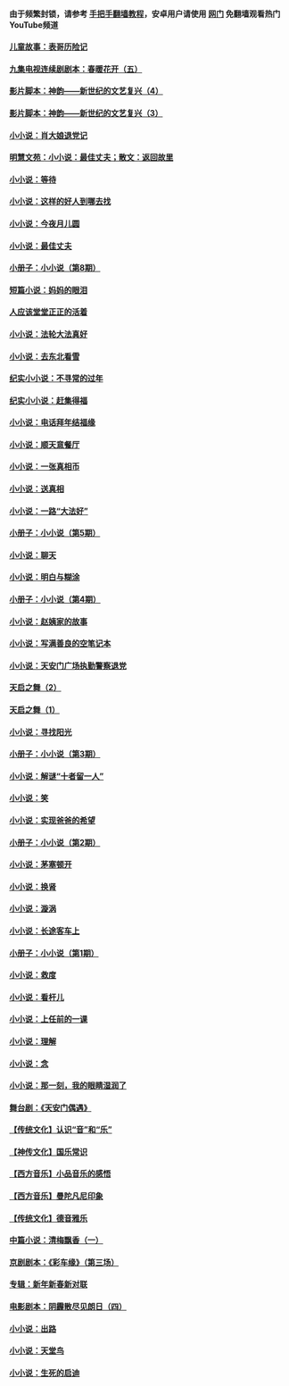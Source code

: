#### 由于频繁封锁，请参考 [手把手翻墙教程](https://github.com/gfw-breaker/guides/wiki/)，安卓用户请使用 [网门](https://github.com/gfw-breaker/nogfw/blob/master/dl.md?t=06261800) 免翻墙观看热门YouTube频道 

#### [儿童故事：表哥历险记](../pages/328/383535.md?t=06261800) 

#### [九集电视连续剧剧本：春暖花开（五）](../pages/328/275919.md?t=06261800) 

#### [影片脚本：神韵——新世纪的文艺复兴（4）](../pages/328/266089.md?t=06261800) 

#### [影片脚本：神韵——新世纪的文艺复兴（3）](../pages/328/266087.md?t=06261800) 

#### [小小说：肖大娘退党记](../pages/328/239807.md?t=06261800) 

#### [明慧文苑：小小说：最佳丈夫；散文：返回故里](../pages/328/3439.md?t=06261800) 

#### [小小说：等待](../pages/328/223927.md?t=06261800) 

#### [小小说：这样的好人到哪去找](../pages/328/209396.md?t=06261800) 

#### [小小说：今夜月儿圆](../pages/328/193588.md?t=06261800) 

#### [小小说：最佳丈夫](../pages/328/190938.md?t=06261800) 

#### [小册子：小小说（第8期）](../pages/328/188202.md?t=06261800) 

#### [短篇小说：妈妈的眼泪](../pages/328/187712.md?t=06261800) 

#### [人应该堂堂正正的活着](../pages/328/182430.md?t=06261800) 

#### [小小说：法轮大法真好](../pages/328/174669.md?t=06261800) 

#### [小小说：去东北看雪](../pages/328/173882.md?t=06261800) 

#### [纪实小小说：不寻常的过年](../pages/328/173187.md?t=06261800) 

#### [纪实小小说：赶集得福](../pages/328/172652.md?t=06261800) 

#### [小小说：电话拜年结福缘](../pages/328/172533.md?t=06261800) 

#### [小小说：顺天意餐厅](../pages/328/170182.md?t=06261800) 

#### [小小说：一张真相币](../pages/328/169410.md?t=06261800) 

#### [小小说：送真相](../pages/328/166713.md?t=06261800) 

#### [小小说：一路“大法好”](../pages/328/162016.md?t=06261800) 

#### [小册子：小小说（第5期）](../pages/328/161131.md?t=06261800) 

#### [小小说：聊天](../pages/328/159640.md?t=06261800) 

#### [小小说：明白与糊涂](../pages/328/158101.md?t=06261800) 

#### [小册子：小小说（第4期）](../pages/328/158006.md?t=06261800) 

#### [小小说：赵姨家的故事](../pages/328/157843.md?t=06261800) 

#### [小小说：写满善良的空笔记本](../pages/328/157382.md?t=06261800) 

#### [小小说：天安门广场执勤警察退党](../pages/328/156982.md?t=06261800) 

#### [天启之舞（2）](../pages/328/153440.md?t=06261800) 

#### [天启之舞（1）](../pages/328/153439.md?t=06261800) 

#### [小小说：寻找阳光](../pages/328/153065.md?t=06261800) 

#### [小册子：小小说（第3期）](../pages/328/151715.md?t=06261800) 

#### [小小说：解谜“十者留一人”](../pages/328/148967.md?t=06261800) 

#### [小小说：笑](../pages/328/148905.md?t=06261800) 

#### [小小说：实现爸爸的希望](../pages/328/148096.md?t=06261800) 

#### [小册子：小小说（第2期）](../pages/328/147214.md?t=06261800) 

#### [小小说：茅塞顿开](../pages/328/147030.md?t=06261800) 

#### [小小说：换肾](../pages/328/146770.md?t=06261800) 

#### [小小说：漩涡](../pages/328/146683.md?t=06261800) 

#### [小小说：长途客车上](../pages/328/145076.md?t=06261800) 

#### [小册子：小小说（第1期）](../pages/328/143963.md?t=06261800) 

#### [小小说：救度](../pages/328/143927.md?t=06261800) 

#### [小小说：看杆儿](../pages/328/142137.md?t=06261800) 

#### [小小说：上任前的一课](../pages/328/140808.md?t=06261800) 

#### [小小说：理解](../pages/328/140476.md?t=06261800) 

#### [小小说：念](../pages/328/139513.md?t=06261800) 

#### [小小说：那一刻，我的眼睛湿润了](../pages/328/138476.md?t=06261800) 

#### [舞台剧：《天安门偶遇》](../pages/328/117155.md?t=06261800) 

#### [【传统文化】认识“音”和“乐”](../pages/328/108667.md?t=06261800) 

#### [【神传文化】国乐常识](../pages/328/104225.md?t=06261800) 

#### [【西方音乐】小品音乐的感悟](../pages/328/102924.md?t=06261800) 

#### [【西方音乐】曼陀凡尼印象](../pages/328/102922.md?t=06261800) 

#### [【传统文化】德音雅乐](../pages/328/102923.md?t=06261800) 

#### [中篇小说：清梅飘香（一）](../pages/328/101058.md?t=06261800) 

#### [京剧剧本：《彩车缘》（第三场）](../pages/328/96434.md?t=06261800) 

#### [专辑：新年新春新对联](../pages/328/94991.md?t=06261800) 

#### [电影剧本：阴霾散尽见朗日（四）](../pages/328/87081.md?t=06261800) 

#### [小小说：出路](../pages/328/84848.md?t=06261800) 

#### [小小说：天堂鸟](../pages/328/83084.md?t=06261800) 

#### [小小说：生死的启迪](../pages/328/70977.md?t=06261800) 

